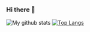 ### Hi there 👋

<!--
**felipelube/felipelube** is a ✨ _special_ ✨ repository because its `README.md` (this file) appears on your GitHub profile.

- 🔭 I’m currently working on ...
- 🌱 I’m currently learning ...
- 👯 I’m looking to collaborate on ...
- 🤔 I’m looking for help with ...
- 💬 Ask me about ...
- 📫 How to reach me: ...
- 😄 Pronouns: ...
- ⚡ Fun fact: ...
-->

![My github stats](https://github-readme-stats.vercel.app/api?username=felipelube&count_private=true&show_icons=true)
[![Top Langs](https://github-readme-stats.vercel.app/api/top-langs/?username=felipelube)](https://github.com/felipelube/felipelube)

